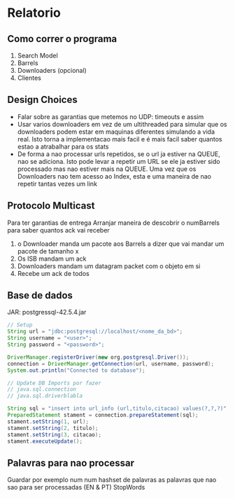 # Relatorio

## Como correr o programa

1. Search Model
2. Barrels
3. Downloaders (opcional)
4. Clientes

## Design Choices

- Falar sobre as garantias que metemos no UDP: timeouts e assim
- Usar varios downloaders em vez de um ultithreaded para simular que os downloaders podem estar em maquinas diferentes simulando a vida real. Isto torna a implementacao mais facil e é mais facil saber quantos estao a atrabalhar para os stats
- De forma a nao processar urls repetidos, se o url ja estiver na QUEUE, nao se adiciona. Isto pode levar a repetir um URL se ele ja estiver sido processado mas nao estiver mais na QUEUE. Uma vez que os Downloaders nao tem acesso ao Index, esta e uma maneira de nao repetir tantas vezes um link

## Protocolo Multicast 
Para ter garantias de entrega
Arranjar maneira de descobrir o numBarrels para saber quantos ack vai receber

1. o Downloader manda um pacote aos Barrels a dizer que vai mandar um pacote de tamanho x
2. Os ISB mandam um ack
3. Downloaders mandam um datagram packet com o objeto em si
4. Recebe um ack de todos

## Base de dados

JAR: postgressql-42.5.4.jar

```java
// Setup
String url = "jdbc:postgresql://localhost/<nome_da_bd>";
String username = "<user>";
String password = "<password>";

DriverManager.registerDriver(new org.postgresql.Driver());
connection = DriverManager.getConnection(url, username, password);
System.out.println("Connected to database");

// Update DB Imports por fazer
// java.sql.connection
// java.sql.driverblabla

String sql = "insert into url_info (url,titulo,citacao) values(?,?,?)";
PreparedStatement stament = connection.prepareStatement(sql);
stament.setString(1, url);
stament.setString(2, titulo);
stament.setString(3, citacao);
stament.executeUpdate();
```

## Palavras para nao processar

Guardar por exemplo num num hashset de palavras as palavras que nao sao para ser processadas (EN & PT)
StopWords
